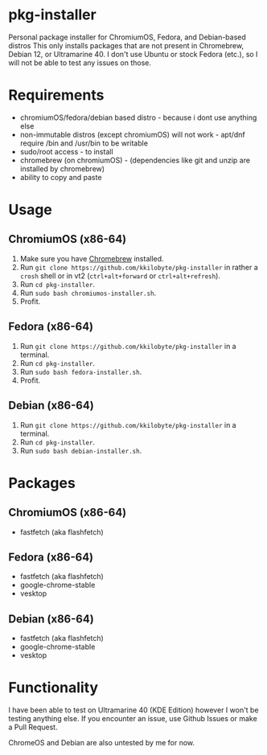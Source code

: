 # pkg-installer
Personal package installer for ChromiumOS, Fedora, and Debian-based distros
This only installs packages that are not present in Chromebrew, Debian 12, or Ultramarine 40.
I don't use Ubuntu or stock Fedora (etc.), so I will not be able to test any issues on those.

# Requirements
- chromiumOS/fedora/debian based distro - because i dont use anything else
- non-immutable distros (except chromiumOS) will not work - apt/dnf require /bin and /usr/bin to be writable
- sudo/root access - to install 
- chromebrew (on chromiumOS) - (dependencies like git and unzip are installed by chromebrew)
- ability to copy and paste

# Usage
## ChromiumOS (x86-64)
1. Make sure you have [Chromebrew](https://chromebrew.github.io/) installed.
2. Run `git clone https://github.com/kkilobyte/pkg-installer` in rather a `crosh` shell or in vt2 (`ctrl+alt+forward` or `ctrl+alt+refresh`).
3. Run `cd pkg-installer`.
4. Run `sudo bash chromiumos-installer.sh`.
5. Profit.
## Fedora (x86-64)
1. Run `git clone https://github.com/kkilobyte/pkg-installer` in a terminal.
2. Run `cd pkg-installer`.
3. Run `sudo bash fedora-installer.sh`.
4. Profit.
## Debian (x86-64)
1. Run `git clone https://github.com/kkilobyte/pkg-installer` in a terminal.
2. Run `cd pkg-installer`.
3. Run `sudo bash debian-installer.sh`.

# Packages
## ChromiumOS (x86-64)
- fastfetch (aka flashfetch)
## Fedora (x86-64)
- fastfetch (aka flashfetch)
- google-chrome-stable
- vesktop
## Debian (x86-64)
- fastfetch (aka flashfetch)
- google-chrome-stable
- vesktop

# Functionality
I have been able to test on Ultramarine 40 (KDE Edition) however I won't be testing anything else. If you encounter an issue, use Github Issues or make a Pull Request.

ChromeOS and Debian are also untested by me for now.